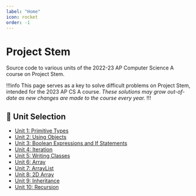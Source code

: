 ```yaml
---
label: "Home"
icon: rocket
order: -1
---
```


# Project Stem

Source code to various units of the 2022-23 AP Computer Science A course on Project Stem.

!!!info
This page serves as a key to solve difficult problems on Project Stem, intended for the 2023 AP CS A course. *These solutions may grow out-of-date as new changes are made to the course every year.*
!!!

## 📃 Unit Selection

- [Unit 1: Primitive Types](unit1.md)
- [Unit 2: Using Objects](unit2.md)
- [Unit 3: Boolean Expressions and If Statements](unit3.md)
- [Unit 4: Iteration](unit4.md)
- [Unit 5: Writing Classes](unit5.md)
- [Unit 6: Array](unit6.md)
- [Unit 7: ArrayList](unit7.md)
- [Unit 8: 2D Array](unit8.md)
- [Unit 9: Inheritance](unit9.md)
- [Unit 10: Recursion](unit10.md)
